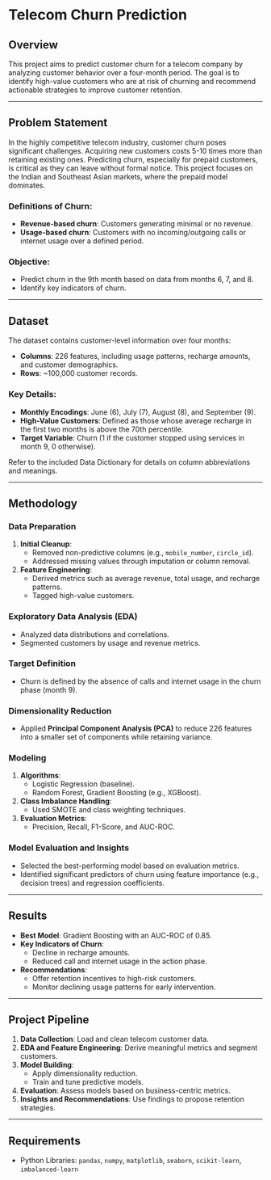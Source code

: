 
# Telecom Churn Prediction

## Overview
This project aims to predict customer churn for a telecom company by analyzing customer behavior over a four-month period. The goal is to identify high-value customers who are at risk of churning and recommend actionable strategies to improve customer retention.

---

## Problem Statement
In the highly competitive telecom industry, customer churn poses significant challenges. Acquiring new customers costs 5-10 times more than retaining existing ones. Predicting churn, especially for prepaid customers, is critical as they can leave without formal notice. This project focuses on the Indian and Southeast Asian markets, where the prepaid model dominates. 

### Definitions of Churn:
- **Revenue-based churn**: Customers generating minimal or no revenue.
- **Usage-based churn**: Customers with no incoming/outgoing calls or internet usage over a defined period.

### Objective:
- Predict churn in the 9th month based on data from months 6, 7, and 8.
- Identify key indicators of churn.

---

## Dataset
The dataset contains customer-level information over four months:
- **Columns**: 226 features, including usage patterns, recharge amounts, and customer demographics.
- **Rows**: ~100,000 customer records.

### Key Details:
- **Monthly Encodings**: June (6), July (7), August (8), and September (9).
- **High-Value Customers**: Defined as those whose average recharge in the first two months is above the 70th percentile.
- **Target Variable**: Churn (1 if the customer stopped using services in month 9, 0 otherwise).

Refer to the included Data Dictionary for details on column abbreviations and meanings.

---

## Methodology
### Data Preparation
1. **Initial Cleanup**:
   - Removed non-predictive columns (e.g., `mobile_number`, `circle_id`).
   - Addressed missing values through imputation or column removal.
2. **Feature Engineering**:
   - Derived metrics such as average revenue, total usage, and recharge patterns.
   - Tagged high-value customers.

### Exploratory Data Analysis (EDA)
- Analyzed data distributions and correlations.
- Segmented customers by usage and revenue metrics.

### Target Definition
- Churn is defined by the absence of calls and internet usage in the churn phase (month 9).

### Dimensionality Reduction
- Applied **Principal Component Analysis (PCA)** to reduce 226 features into a smaller set of components while retaining variance.

### Modeling
1. **Algorithms**:
   - Logistic Regression (baseline).
   - Random Forest, Gradient Boosting (e.g., XGBoost).
2. **Class Imbalance Handling**:
   - Used SMOTE and class weighting techniques.
3. **Evaluation Metrics**:
   - Precision, Recall, F1-Score, and AUC-ROC.

### Model Evaluation and Insights
- Selected the best-performing model based on evaluation metrics.
- Identified significant predictors of churn using feature importance (e.g., decision trees) and regression coefficients.

---

## Results
- **Best Model**: Gradient Boosting with an AUC-ROC of 0.85.
- **Key Indicators of Churn**:
   - Decline in recharge amounts.
   - Reduced call and internet usage in the action phase.
- **Recommendations**:
   - Offer retention incentives to high-risk customers.
   - Monitor declining usage patterns for early intervention.

---

## Project Pipeline
1. **Data Collection**: Load and clean telecom customer data.
2. **EDA and Feature Engineering**: Derive meaningful metrics and segment customers.
3. **Model Building**:
   - Apply dimensionality reduction.
   - Train and tune predictive models.
4. **Evaluation**: Assess models based on business-centric metrics.
5. **Insights and Recommendations**: Use findings to propose retention strategies.

---

## Requirements
- Python Libraries: `pandas`, `numpy`, `matplotlib`, `seaborn`, `scikit-learn`, `imbalanced-learn`

